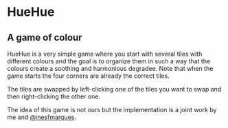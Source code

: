 # HueHue

## A game of colour

HueHue is a very simple game where you start with several tiles with different colours and the goal is to organize them in such a way that the colours create a soothing and harmonious degradee. Note that when the game starts the four corners are already the correct tiles.

The tiles are swapped by left-clicking one of the tiles you want to swap and then right-clicking the other one.

The idea of this game is not ours but the implementation is a joint work by me and [@inesfmarques](https://github.com/inesfmarques).
